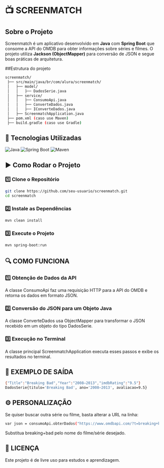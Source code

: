 # 📺 SCREENMATCH

## Sobre o Projeto

Screenmatch é um aplicativo desenvolvido em **Java** com **Spring Boot** que consome a API do OMDB para obter informações sobre séries e filmes. 
O projeto utiliza **Jackson (ObjectMapper)** para conversão de JSON e segue boas práticas de arquitetura.

##Estrutura do projeto
```sh
screenmatch/
 ├── src/main/java/br/com/alura/screenmatch/
 │   ├── model/
 │   │   ├── DadosSerie.java
 │   ├── service/
 │   │   ├── ConsumoApi.java
 │   │   ├── ConverteDados.java
 │   │   ├── IConverteDados.java
 │   ├── ScreenmatchApplication.java
 ├── pom.xml (caso use Maven)
 ├── build.gradle (caso use Gradle)
```
## 🚀 Tecnologias Utilizadas

![Java](https://img.shields.io/badge/Java-ED8B00?style=for-the-badge&logo=java&logoColor=white)
![Spring Boot](https://img.shields.io/badge/Spring_Boot-6DB33F?style=for-the-badge&logo=spring-boot&logoColor=white)
![Maven](https://img.shields.io/badge/Maven-C71A36?style=for-the-badge&logo=apache-maven&logoColor=white)

## ▶️ Como Rodar o Projeto

### 1️⃣ Clone o Repositório
```sh
git clone https://github.com/seu-usuario/screenmatch.git
cd screenmatch
```

### 2️⃣ Instale as Dependências
```sh
mvn clean install
```

### 3️⃣ Execute o Projeto
```sh
mvn spring-boot:run
```

## 🔍 COMO FUNCIONA
### 1️⃣ Obtenção de Dados da API

A classe ConsumoApi faz uma requisição HTTP para a API do OMDB e retorna os dados em formato JSON.

### 2️⃣ Conversão do JSON para um Objeto Java

A classe ConverteDados usa ObjectMapper para transformar o JSON recebido em um objeto do tipo DadosSerie.

### 3️⃣ Execução no Terminal

A classe principal ScreenmatchApplication executa esses passos e exibe os resultados no terminal.

## 📌 EXEMPLO DE SAÍDA
```sh
{"Title":"Breaking Bad","Year":"2008–2013","imdbRating":"9.5"}
DadosSerie{titulo='Breaking Bad', ano='2008–2013', avaliacao=9.5}
```

## ⚙️ PERSONALIZAÇÃO

Se quiser buscar outra série ou filme, basta alterar a URL na linha:
```sh
var json = consumoApi.obterDados("https://www.omdbapi.com/?t=breaking+bad&apikey=526600ac");
```
Substitua breaking+bad pelo nome do filme/série desejado.

## 📝 LICENÇA
Este projeto é de livre uso para estudos e aprendizagem.
